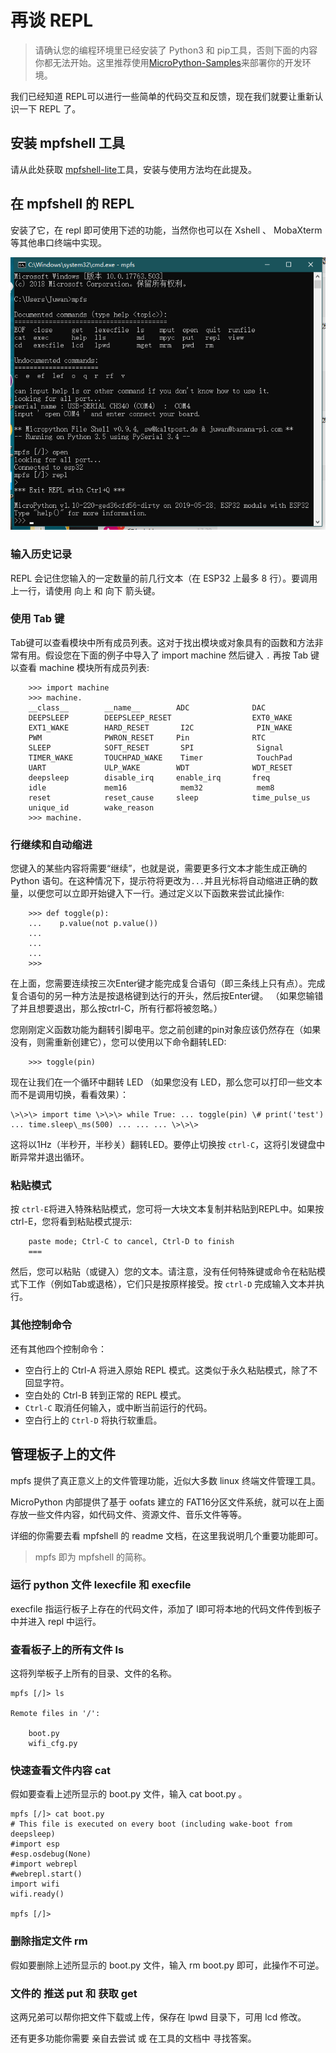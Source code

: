 再谈 REPL
=========

> 请确认您的编程环境里已经安装了 Python3 和 pip工具，否则下面的内容你都无法开始。这里推荐使用[MicroPython-Samples](https://github.com/BPI-STEAM/MicroPython-Samples)来部署你的开发环境。

我们已经知道 REPL可以进行一些简单的代码交互和反馈，现在我们就要让重新认识一下 REPL 了。

安装 mpfshell 工具
------------------

请从此处获取 [mpfshell-lite](https://github.com/BPI-STEAM/mpfshell-lite)工具，安装与使用方法均在此提及。

在 mpfshell 的 REPL
-------------------

安装了它，在 repl 即可使用下述的功能，当然你也可以在 Xshell 、 MobaXterm等其他串口终端中实现。

![image](../../assets/micropython/advanced/mpfs.png)

### 输入历史记录

REPL 会记住您输入的一定数量的前几行文本（在 ESP32 上最多 8 行）。要调用上一行，请使用 向上 和 向下 箭头键。

### 使用 Tab 键

Tab键可以查看模块中所有成员列表。这对于找出模块或对象具有的函数和方法非常有用。假设您在下面的例子中导入了 import machine 然后键入 `.` 再按 Tab 键以查看 machine 模块所有成员列表:
```
    >>> import machine
    >>> machine.
    __class__        __name__        ADC              DAC
    DEEPSLEEP        DEEPSLEEP_RESET                  EXT0_WAKE
    EXT1_WAKE        HARD_RESET       I2C              PIN_WAKE
    PWM              PWRON_RESET     Pin              RTC
    SLEEP            SOFT_RESET       SPI              Signal
    TIMER_WAKE       TOUCHPAD_WAKE    Timer            TouchPad
    UART             ULP_WAKE        WDT              WDT_RESET
    deepsleep        disable_irq     enable_irq       freq
    idle             mem16            mem32            mem8
    reset            reset_cause     sleep            time_pulse_us
    unique_id        wake_reason
    >>> machine.
```
### 行继续和自动缩进

您键入的某些内容将需要“继续”，也就是说，需要更多行文本才能生成正确的Python 语句。在这种情况下，提示符将更改为`...`并且光标将自动缩进正确的数量，以便您可以立即开始键入下一行。通过定义以下函数来尝试此操作:
```
    >>> def toggle(p):
    ...    p.value(not p.value())
    ...    
    ...    
    ...    
    >>>
```
在上面，您需要连续按三次Enter键才能完成复合语句（即三条线上只有点）。完成复合语句的另一种方法是按退格键到达行的开头，然后按Enter键。
（如果您输错了并且想要退出，那么按ctrl-C，所有行都将被忽略。）

您刚刚定义函数功能为翻转引脚电平。您之前创建的pin对象应该仍然存在（如果没有，则需重新创建它），您可以使用以下命令翻转LED:

```
    >>> toggle(pin)
```

现在让我们在一个循环中翻转 LED （如果您没有 LED，那么您可以打印一些文本而不是调用切换，看看效果）：

```
\>\>\> import time \>\>\> while True: ... toggle(pin) \# print('test')
... time.sleep\_ms(500) ... ... ... \>\>\>
```

这将以1Hz（半秒开，半秒关）翻转LED。要停止切换按 `ctrl-C`，这将引发键盘中断异常并退出循环。

### 粘贴模式

按 `ctrl-E`将进入特殊粘贴模式，您可将一大块文本复制并粘贴到REPL中。如果按ctrl-E，您将看到粘贴模式提示:
```
    paste mode; Ctrl-C to cancel, Ctrl-D to finish
    === 
```

然后，您可以粘贴（或键入）您的文本。请注意，没有任何特殊键或命令在粘贴模式下工作（例如Tab或退格），它们只是按原样接受。按 `ctrl-D` 完成输入文本并执行。

### 其他控制命令

还有其他四个控制命令：

-   空白行上的 Ctrl-A 将进入原始 REPL
    模式。这类似于永久粘贴模式，除了不回显字符。
-   空白处的 Ctrl-B 转到正常的 REPL 模式。
-   `Ctrl-C` 取消任何输入，或中断当前运行的代码。
-   空白行上的 `Ctrl-D` 将执行软重启。

管理板子上的文件
----------------

mpfs 提供了真正意义上的文件管理功能，近似大多数 linux 终端文件管理工具。

MicroPython 内部提供了基于 oofats 建立的 FAT16分区文件系统，就可以在上面存放一些文件内容，如代码文件、资源文件、音乐文件等等。

详细的你需要去看 mpfshell 的 readme 文档，在这里我说明几个重要功能即可。

> mpfs 即为 mpfshell 的简称。

### 运行 python 文件 lexecfile 和 execfile

execfile 指运行板子上存在的代码文件，添加了 l即可将本地的代码文件传到板子中并进入 repl 中运行。

### 查看板子上的所有文件 ls

这将列举板子上所有的目录、文件的名称。

```shell
mpfs [/]> ls

Remote files in '/':

    boot.py
    wifi_cfg.py
```

### 快速查看文件内容 cat

假如要查看上述所显示的 boot.py 文件，输入 cat boot.py 。

```shell
mpfs [/]> cat boot.py
# This file is executed on every boot (including wake-boot from deepsleep)
#import esp
#esp.osdebug(None)
#import webrepl
#webrepl.start()
import wifi
wifi.ready()

mpfs [/]>
```

### 删除指定文件 rm

假如要删除上述所显示的 boot.py 文件，输入 rm boot.py
即可，此操作不可逆。

### 文件的 推送 put 和 获取 get

这两兄弟可以帮你把文件下载或上传，保存在 lpwd 目录下，可用 lcd 修改。

还有更多功能你需要 亲自去尝试 或 在工具的文档中 寻找答案。

